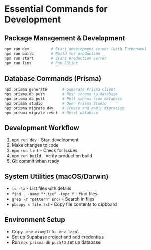 # Essential Commands for Development

## Package Management & Development
```bash
npm run dev          # Start development server (with Turbopack)
npm run build        # Build for production
npm run start        # Start production server
npm run lint         # Run ESLint
```

## Database Commands (Prisma)
```bash
npx prisma generate       # Generate Prisma client
npx prisma db push        # Push schema to database
npx prisma db pull        # Pull schema from database  
npx prisma studio         # Open Prisma Studio
npx prisma migrate dev    # Create and apply migration
npx prisma migrate reset  # Reset database
```

## Development Workflow
1. `npm run dev` - Start development
2. Make changes to code
3. `npm run lint` - Check for issues
4. `npm run build` - Verify production build
5. Git commit when ready

## System Utilities (macOS/Darwin)
- `ls -la` - List files with details
- `find . -name "*.tsx" -type f` - Find files
- `grep -r "pattern" src/` - Search in files
- `pbcopy < file.txt` - Copy file contents to clipboard

## Environment Setup
- Copy `.env.example` to `.env.local`
- Set up Supabase project and add credentials
- Run `npx prisma db push` to set up database